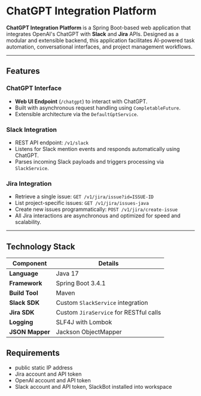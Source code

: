 # ChatGPT Integration Platform

**ChatGPT Integration Platform** is a Spring Boot-based web application that integrates OpenAI's ChatGPT with **Slack** and **Jira** APIs. Designed as a modular and extensible backend, this application facilitates AI-powered task automation, conversational interfaces, and project management workflows.

---

## Features

### ChatGPT Interface

- **Web UI Endpoint** (`/chatgpt`) to interact with ChatGPT.
- Built with asynchronous request handling using `CompletableFuture`.
- Extensible architecture via the `DefaultGptService`.

### Slack Integration

- REST API endpoint: `/v1/slack`
- Listens for Slack mention events and responds automatically using ChatGPT.
- Parses incoming Slack payloads and triggers processing via `SlackService`.

### Jira Integration

- Retrieve a single issue: `GET /v1/jira/issue?id=ISSUE-ID`
- List project-specific issues: `GET /v1/jira/issues-java`
- Create new issues programmatically: `POST /v1/jira/create-issue`
- All Jira interactions are asynchronous and optimized for speed and scalability.

---

## Technology Stack

| Component       | Details                                |
| --------------- | -------------------------------------- |
| **Language**    | Java 17                                |
| **Framework**   | Spring Boot 3.4.1                      |
| **Build Tool**  | Maven                                  |
| **Slack SDK**   | Custom `SlackService` integration      |
| **Jira SDK**    | Custom `JiraService` for RESTful calls |
| **Logging**     | SLF4J with Lombok                      |
| **JSON Mapper** | Jackson ObjectMapper                   |

## Requirements

- public static IP address
- Jira account and API token
- OpenAI account and API token
- Slack account and API token, SlackBot installed into workspace
